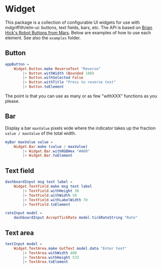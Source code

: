 # Widget

This package is a collection of configurable UI widgets 
for use with mdgriffith/elm-ui: buttons, 
text fields, bars, etc.  The API is based on 
[Brian Hick's Robot Buttons from Mars](https://www.youtube.com/watch?v=PDyWP-0H4Zo).
Below are examples of how to use each element.  See 
also the `examples` folder.

## Button

```elm
appButton =
    Widget.Button.make ReverseText "Reverse"
        |> Button.withWidth (Bounded 100)
        |> Button.withSelected False
        |> Button.withTitle "Press to reverse text"
        |> Button.toElement
```

The point is that you can use as many or as few "withXXX" functions as you please.

## Bar 

Display a bar `maxValue` pixels wide where the indicator
takes up the fraction `value / maxValue` of the total width.

```elm
myBar maxValue value =
    Widget.Bar.make (value / maxValue)
        |> Widget.Bar.withRGBHex "#A00"
        |> Widget.Bar.toElement
```

## Text field

```elm
dashboardInput msg text label =
    Widget.TextField.make msg text label
        |> TextField.withHeight 30
        |> TextField.withWidth 50
        |> TextField.withLabelWidth 70
        |> TextField.toElement

rateInput model = 
    dashboardInput AcceptTickRate model.tickRateString "Rate"
```

## Text area

```elm
textInput model =
    Widget.TextArea.make GotText model.data "Enter text"
        |> TextArea.withWidth 400
        |> TextArea.withHeight 533
        |> TextArea.toElement
```
